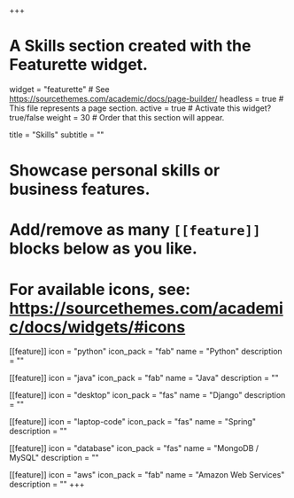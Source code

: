+++
# A Skills section created with the Featurette widget.
widget = "featurette"  # See https://sourcethemes.com/academic/docs/page-builder/
headless = true  # This file represents a page section.
active = true  # Activate this widget? true/false
weight = 30  # Order that this section will appear.

title = "Skills"
subtitle = ""

# Showcase personal skills or business features.
# 
# Add/remove as many `[[feature]]` blocks below as you like.
# 
# For available icons, see: https://sourcethemes.com/academic/docs/widgets/#icons

[[feature]]
  icon = "python"
  icon_pack = "fab"
  name = "Python"
  description = ""
  
  
[[feature]]
  icon = "java"
  icon_pack = "fab"
  name = "Java"
  description = ""
  
[[feature]]
  icon = "desktop"
  icon_pack = "fas"
  name = "Django"
  description = ""

[[feature]]
  icon = "laptop-code"
  icon_pack = "fas"
  name = "Spring"
  description = ""

[[feature]]
  icon = "database"
  icon_pack = "fas"
  name = "MongoDB / MySQL"
  description = ""

[[feature]]
  icon = "aws"
  icon_pack = "fab"
  name = "Amazon Web Services"
  description = ""
+++
